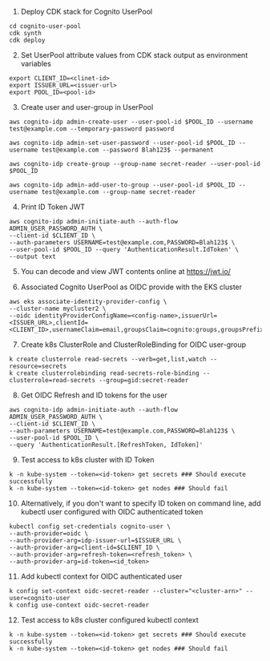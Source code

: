 1. Deploy CDK stack for Cognito UserPool
```
cd cognito-user-pool
cdk synth
cdk deploy
```

2. Set UserPool attribute values from CDK stack output as environment variables
```
export CLIENT_ID=<clinet-id>
export ISSUER_URL=<issuer-url>
export POOL_ID=<pool-id>
```

3. Create user and user-group in UserPool
```
aws cognito-idp admin-create-user --user-pool-id $POOL_ID --username test@example.com --temporary-password password
 
aws cognito-idp admin-set-user-password --user-pool-id $POOL_ID --username test@example.com --password Blah123$ --permanent
 
aws cognito-idp create-group --group-name secret-reader --user-pool-id $POOL_ID 
 
aws cognito-idp admin-add-user-to-group --user-pool-id $POOL_ID --username test@example.com --group-name secret-reader
```

4. Print ID Token JWT
```
aws cognito-idp admin-initiate-auth --auth-flow ADMIN_USER_PASSWORD_AUTH \
--client-id $CLIENT_ID \
--auth-parameters USERNAME=test@example.com,PASSWORD=Blah123$ \
--user-pool-id $POOL_ID --query 'AuthenticationResult.IdToken' \
--output text
```

5. You can decode and view JWT contents online at https://jwt.io/

6. Associated Cognito UserPool as OIDC provide with the EKS cluster
```
aws eks associate-identity-provider-config \
--cluster-name mycluster2 \
--oidc identityProviderConfigName=<config-name>,issuerUrl=<ISSUER_URL>,clientId=<CLIENT_ID>,usernameClaim=email,groupsClaim=cognito:groups,groupsPrefix=gid:
```

7. Create k8s ClusterRole and ClusterRoleBinding for OIDC user-group
```
k create clusterrole read-secrets --verb=get,list,watch --resource=secrets
k create clusterrolebinding read-secrets-role-binding --clusterrole=read-secrets --group=gid:secret-reader
```

8. Get OIDC Refresh and ID tokens for the user
```
aws cognito-idp admin-initiate-auth --auth-flow ADMIN_USER_PASSWORD_AUTH \
--client-id $CLIENT_ID \
--auth-parameters USERNAME=test@example.com,PASSWORD=Blah123$ \
--user-pool-id $POOL_ID \
--query 'AuthenticationResult.[RefreshToken, IdToken]'
```

9. Test access to k8s cluster with ID Token
```
k -n kube-system --token=<id-token> get secrets ### Should execute successfully
k -n kube-system --token=<id-token> get nodes ### Should fail
```

10. Alternatively, if you don't want to specify ID token on command line, add kubectl user configured with OIDC authenticated token 
```
kubectl config set-credentials cognito-user \
--auth-provider=oidc \
--auth-provider-arg=idp-issuer-url=$ISSUER_URL \
--auth-provider-arg=client-id=$CLIENT_ID \
--auth-provider-arg=refresh-token=<refresh_token> \
--auth-provider-arg=id-token=<id_token>
```

11. Add kubectl context for OIDC authenticated user
```
k config set-context oidc-secret-reader --cluster="<cluster-arn>" --user=cognito-user
k config use-context oidc-secret-reader
```

12. Test access to k8s cluster configured kubectl context
```
k -n kube-system --token=<id-token> get secrets ### Should execute successfully
k -n kube-system --token=<id-token> get nodes ### Should fail
```

